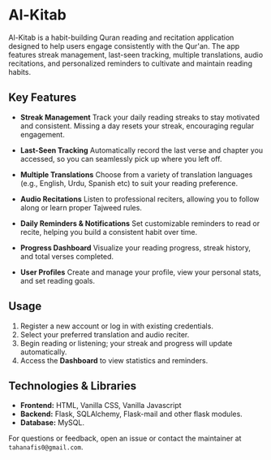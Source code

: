 # Al-Kitab

Al-Kitab is a habit-building Quran reading and recitation application designed to help users engage consistently with the Qur'an. The app features streak management, last-seen tracking, multiple translations, audio recitations, and personalized reminders to cultivate and maintain reading habits.

## Key Features

* **Streak Management**
  Track your daily reading streaks to stay motivated and consistent. Missing a day resets your streak, encouraging regular engagement.

* **Last-Seen Tracking**
  Automatically record the last verse and chapter you accessed, so you can seamlessly pick up where you left off.

* **Multiple Translations**
  Choose from a variety of translation languages (e.g., English, Urdu, Spanish etc) to suit your reading preference.

* **Audio Recitations**
  Listen to professional reciters, allowing you to follow along or learn proper Tajweed rules.

* **Daily Reminders & Notifications**
  Set customizable reminders to read or recite, helping you build a consistent habit over time.

* **Progress Dashboard**
  Visualize your reading progress, streak history, and total verses completed.

* **User Profiles**
  Create and manage your profile, view your personal stats, and set reading goals.


## Usage

1. Register a new account or log in with existing credentials.
2. Select your preferred translation and audio reciter.
3. Begin reading or listening; your streak and progress will update automatically.
4. Access the **Dashboard** to view statistics and reminders.


## Technologies & Libraries

* **Frontend:** HTML, Vanilla CSS, Vanilla Javascript
* **Backend:** Flask, SQLAlchemy, Flask-mail and other flask modules.
* **Database:** MySQL.



For questions or feedback, open an issue or contact the maintainer at `tahanafis0@gmail.com`.
